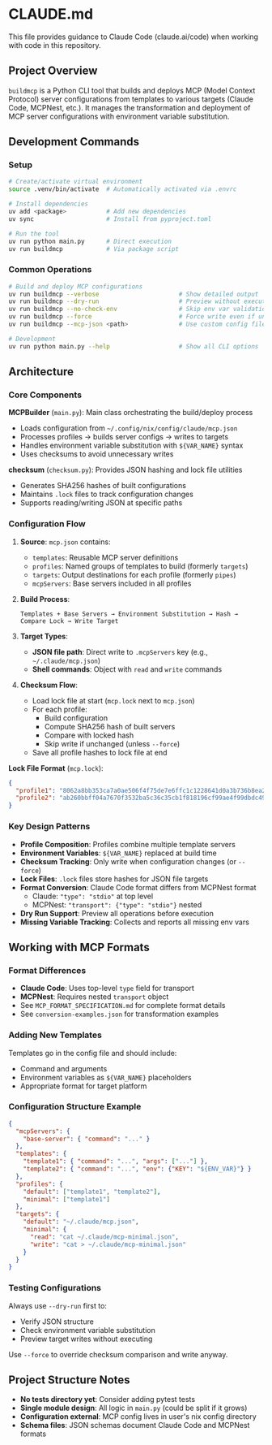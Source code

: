 # CLAUDE.md

This file provides guidance to Claude Code (claude.ai/code) when working with code in this repository.

## Project Overview

`buildmcp` is a Python CLI tool that builds and deploys MCP (Model Context Protocol) server configurations from templates to various targets (Claude Code, MCPNest, etc.). It manages the transformation and deployment of MCP server configurations with environment variable substitution.

## Development Commands

### Setup
```bash
# Create/activate virtual environment
source .venv/bin/activate  # Automatically activated via .envrc

# Install dependencies
uv add <package>           # Add new dependencies
uv sync                    # Install from pyproject.toml

# Run the tool
uv run python main.py      # Direct execution
uv run buildmcp            # Via package script
```

### Common Operations
```bash
# Build and deploy MCP configurations
uv run buildmcp --verbose                      # Show detailed output
uv run buildmcp --dry-run                      # Preview without executing
uv run buildmcp --no-check-env                 # Skip env var validation
uv run buildmcp --force                        # Force write even if unchanged
uv run buildmcp --mcp-json <path>              # Use custom config file

# Development
uv run python main.py --help                   # Show all CLI options
```

## Architecture

### Core Components

**MCPBuilder** (`main.py`): Main class orchestrating the build/deploy process
- Loads configuration from `~/.config/nix/config/claude/mcp.json`
- Processes profiles → builds server configs → writes to targets
- Handles environment variable substitution with `${VAR_NAME}` syntax
- Uses checksums to avoid unnecessary writes

**checksum** (`checksum.py`): Provides JSON hashing and lock file utilities
- Generates SHA256 hashes of built configurations
- Maintains `.lock` files to track configuration changes
- Supports reading/writing JSON at specific paths

### Configuration Flow

1. **Source**: `mcp.json` contains:
   - `templates`: Reusable MCP server definitions
   - `profiles`: Named groups of templates to build (formerly `targets`)
   - `targets`: Output destinations for each profile (formerly `pipes`)
   - `mcpServers`: Base servers included in all profiles

2. **Build Process**:
   ```
   Templates + Base Servers → Environment Substitution → Hash → Compare Lock → Write Target
   ```

3. **Target Types**:
   - **JSON file path**: Direct write to `.mcpServers` key (e.g., `~/.claude/mcp.json`)
   - **Shell commands**: Object with `read` and `write` commands

4. **Checksum Flow**:
   - Load lock file at start (`mcp.lock` next to `mcp.json`)
   - For each profile:
     - Build configuration
     - Compute SHA256 hash of built servers
     - Compare with locked hash
     - Skip write if unchanged (unless `--force`)
   - Save all profile hashes to lock file at end

**Lock File Format** (`mcp.lock`):
```json
{
  "profile1": "8062a8bb353ca7a0ae506f4f75de7e6ffc1c1228641d0a3b736b8ea277958238",
  "profile2": "ab260bbff04a7670f3532ba5c36c35cb1f818196cf99ae4f99dbdc495a0aff47"
}
```

### Key Design Patterns

- **Profile Composition**: Profiles combine multiple template servers
- **Environment Variables**: `${VAR_NAME}` replaced at build time
- **Checksum Tracking**: Only write when configuration changes (or `--force`)
- **Lock Files**: `.lock` files store hashes for JSON file targets
- **Format Conversion**: Claude Code format differs from MCPNest format
  - Claude: `"type": "stdio"` at top level
  - MCPNest: `"transport": {"type": "stdio"}` nested
- **Dry Run Support**: Preview all operations before execution
- **Missing Variable Tracking**: Collects and reports all missing env vars

## Working with MCP Formats

### Format Differences
- **Claude Code**: Uses top-level `type` field for transport
- **MCPNest**: Requires nested `transport` object
- See `MCP_FORMAT_SPECIFICATION.md` for complete format details
- See `conversion-examples.json` for transformation examples

### Adding New Templates
Templates go in the config file and should include:
- Command and arguments
- Environment variables as `${VAR_NAME}` placeholders
- Appropriate format for target platform

### Configuration Structure Example

```json
{
  "mcpServers": {
    "base-server": { "command": "..." }
  },
  "templates": {
    "template1": { "command": "...", "args": ["..."] },
    "template2": { "command": "...", "env": {"KEY": "${ENV_VAR}"} }
  },
  "profiles": {
    "default": ["template1", "template2"],
    "minimal": ["template1"]
  },
  "targets": {
    "default": "~/.claude/mcp.json",
    "minimal": {
      "read": "cat ~/.claude/mcp-minimal.json",
      "write": "cat > ~/.claude/mcp-minimal.json"
    }
  }
}
```

### Testing Configurations
Always use `--dry-run` first to:
- Verify JSON structure
- Check environment variable substitution
- Preview target writes without executing

Use `--force` to override checksum comparison and write anyway.

## Project Structure Notes

- **No tests directory yet**: Consider adding pytest tests
- **Single module design**: All logic in `main.py` (could be split if it grows)
- **Configuration external**: MCP config lives in user's nix config directory
- **Schema files**: JSON schemas document Claude Code and MCPNest formats